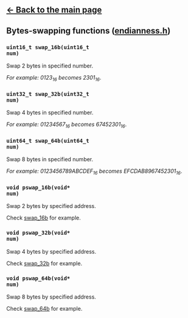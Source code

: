 ## [<- Back to the main page](../main.md)

## Bytes-swapping functions ([endianness.h](../../endianness.h))

### <code>uint16_t swap_16b(uint16_t num)</code>
Swap 2 bytes in specified number.

*For example: 0123<sub>16</sub> becomes 2301<sub>16</sub>*.

### <code>uint32_t swap_32b(uint32_t num)</code>
Swap 4 bytes in specified number.

*For example: 01234567<sub>16</sub> becomes 67452301<sub>16</sub>*.

### <code>uint64_t swap_64b(uint64_t num)</code>
Swap 8 bytes in specified number.

*For example: 0123456789ABCDEF<sub>16</sub> becomes EFCDAB8967452301<sub>16</sub>*.

### <code>void pswap_16b(void* num)</code>
Swap 2 bytes by specified address.

Check [swap_16b](#uint16_t-swap_16buint16_t-num) for example.

### <code>void pswap_32b(void* num)</code>
Swap 4 bytes by specified address.

Check [swap_32b](#uint32_t-swap_32buint32_t-num) for example.

### <code>void pswap_64b(void* num)</code>
Swap 8 bytes by specified address.

Check [swap_64b](#uint64_t-swap_64buint64_t-num) for example.